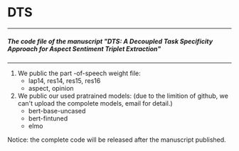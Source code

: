  #   DTS 
 ***
#####  The code file of the manuscript "DTS: A Decoupled Task Specificity Approach for Aspect Sentiment Triplet Extraction"
***
1. We public the part -of-speech weight file:
   - lap14, res14, res15, res16
   - aspect, opinion
2. We public our used pratrained models: (due to the limition of github, we can't upload the compolete models, email for detail.)
   - bert-base-uncased
   - bert-fintuned
   - elmo





Notice: the complete code will be released after the manuscript published.
